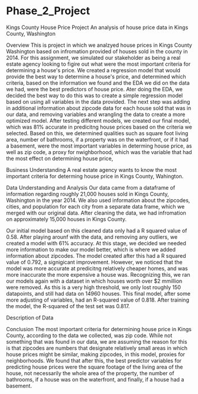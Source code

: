 # Phase_2_Project
 
Kings County House Price Project
An analysis of house price data in Kings County, Washington

Overview
This is project in which we analzyed house prices in Kings County Washington based on infromation provided of houses sold in the county in 2014.  For this assignment, we simulated our stakeholder as being a real estate agency looking to figire out what were the most important criteria for determining a house's price. We created a regression model that would provide the best way to determine a house's price, and determined which criteria, based on the information we found and the EDA we did on the data we had, were the best predictors of house price. Ater doing the EDA, we decided the best way to do this was to create a simple regression model based on using all variables in the data provided. The next step was adding in additional information about zipcode data for each house sold that was in our data, and removing variables and wrangling the data to create a more optimized model. After testing different models, we created our final model, which was 81% accurate in predicitng house prices based on the criteria we selected. Based on this, we determined qualities such as square foot living area, number of bathrooms, if a property was on the waterfront, or if it had a basement, were the most important variables in determing house price, as well as zip code, a proxy for nwighborhood, which was the variable that had the most effect on determining house price,

Business Understanding
A real estate agency wants to know the most important criteria for determing house price in Kings County, Wahington. 

Data Understanding and Analysis
Our data came from a dataframe of information regarding roughly 21,000 houses sold in Kings County, Washington in the year 2014. We also used information about the zipcodes, cities, and population for each city from a separate data frame, which we merged with our original data. After cleaning the data, we had infromation on approximately 15,000 houses in Kings County. 

Our initial model based on this cleaned data only had a R squared value of 0.58. After playing arounf with the data, and removing any outliers, we created a model with 61% accuracy. At this stage, we decided we needed more information to make our model better, which is where we added information about zipcodes. The model created after this had a R squared value of 0.792, a signigicant improvement. However, we noticed that the model was more accurate at predicitng relatively cheaper homes, and was more inaccurate the more expensive a house was. Recognizing this, we ran our models again with a dataset in which houses worth over $2 mmillion were removed. As this is a very high threshold, we only lost roughly 150 datapoints, and still had data on 14960 houses. This final model, after some more adjusting of variables, had an R-squared value of 0.818. After training the model, the R-squared of the test set was 0.817.

Description of Data


Conclusion
The most important criteria for determining house price in Kings County, according to the data we collected, was zip code. While not something that was found in our data, we are assuming the reason for this is that zipcodes are numbers that designate relatively small areas in which house prices might be similar, making zipcodes, in this model, proxies for neighborhoods. We found that after this, the best predictor variables for predicting house prices were the square footage of the living area of the house, not necessarily the whole area of the property, the number of bathrooms, if a house was on the waterfront, and finally, if a house had a basement.
